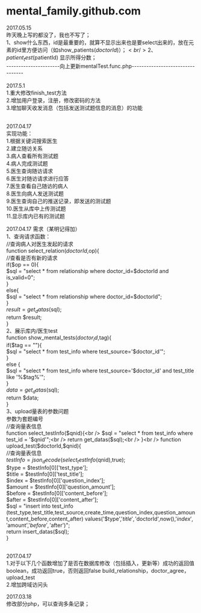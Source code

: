# mental_family.github.com
2017.05.15<br />
昨天晚上写的都没了，我也不写了；<br />
1、show什么东西，id是最重要的，就算不显示出来也是要select出来的，放在元素的id里方便访问（如show_patients($doctorId)）；<br />
2、patient_test($patientId) 显示所得分数；<br />
----------------------向上更新mentalTest.func.php---------------------------------<br />
<br />
2017.5.1<br />
1.重大修改finish_test方法<br />
2.增加用户登录，注册，修改密码的方法<br />
3.增加聊天收发消息（包括发送测试题信息的消息）的功能<br />
<br />

2017.04.17 <br />
实现功能：<br />
1.根据关键词搜索医生<br />
2.建立随访关系<br />
3.病人查看所有测试题<br />
4.病人完成测试题<br />
5.医生查询随访请求<br />
6.医生对随访请求进行应答<br />
7.医生查看自己随访的病人<br />
8.医生向病人发送测试题<br />
9.医生查询自己的推送记录，即发送的测试题<br />
10.医生从库中上传测试题<br />
11.显示库内已有的测试题<br />

2017.04.17 需求（某明记得加）<br />
1、查询请求函数：<br />
//查询病人对医生发起的请求<br />
function select_relation($doctorId,$op){<br />
	//查看是否有新的请求<br />
	if($op == 0){<br />
		$sql = "select * from relationship where doctor_id=$doctorId and is_valid=0";<br />
	}<br />
	else{<br />
		$sql = "select * from relationship where doctor_id=$doctorId";<br />
	}<br />
	$result = get_datas($sql);<br />
	return $result;<br />
}<br />
2、展示库内/医生test<br />
function show_mental_tests($doctor_id,$tag){<br />
 	 if($tag == ""){<br />
 		 $sql = "select * from test_info where test_source='$doctor_id'";<br />
 	 }<br />
 	 else {<br />
 		 $sql = "select * from test_info where test_source='$doctor_id' and test_title like '%$tag%'";<br />
 	 }<br />
     $data = get_datas($sql);<br />
	 return $data;<br />
 }<br />
 3、upload量表的参数问题<br />
 参数为套题编号<br />
 //查询量表信息<br />
function select_testInfo($qnid){<br />
	$sql = "select * from test_info where test_id = '$qnid'";<br />
    return get_datas($sql);<br />
}<br />
function upload_test($doctorId,$qnid){<br />
	//查询量表信息<br />
    $testInfo = json_decode(select_testInfo($qnid),true);<br />
    $type = $testInfo[0]['test_type'];<br />
    $title = $testInfo[0]['test_title'];<br />
    $index = $testInfo[0]['question_index'];<br />
    $amount = $testInfo[0]['question_amount'];<br />
    $before = $testInfo[0]['content_before'];<br />
    $after = $testInfo[0]['content_after'];<br />
    $sql = "insert into test_info (test_type,test_title,test_source,create_time,question_index,question_amount,content_before,content_after) 
        values('$type','$title','$doctorId',now(),'$index','$amount','$before','$after')";<br />
    return insert_datas($sql);<br />
}<br />
 
 <br />
2017.04.17<br />
1.对于以下几个函数增加了是否在数据库修改（包括插入，更新等）成功的返回值boolean，成功返回true，否则返回false
build_relationship，doctor_agree，upload_test<br />
2.增加跨域访问头<br />

2017.03.18<br />
修改部分php，可以查询多条记录；<br />
